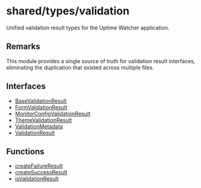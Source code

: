 # shared/types/validation

Unified validation result types for the Uptime Watcher application.

## Remarks

This module provides a single source of truth for validation result
interfaces, eliminating the duplication that existed across multiple files.

## Interfaces

- [BaseValidationResult](interfaces/BaseValidationResult.md)
- [FormValidationResult](interfaces/FormValidationResult.md)
- [MonitorConfigValidationResult](interfaces/MonitorConfigValidationResult.md)
- [ThemeValidationResult](interfaces/ThemeValidationResult.md)
- [ValidationMetadata](interfaces/ValidationMetadata.md)
- [ValidationResult](interfaces/ValidationResult.md)

## Functions

- [createFailureResult](functions/createFailureResult.md)
- [createSuccessResult](functions/createSuccessResult.md)
- [isValidationResult](functions/isValidationResult.md)
